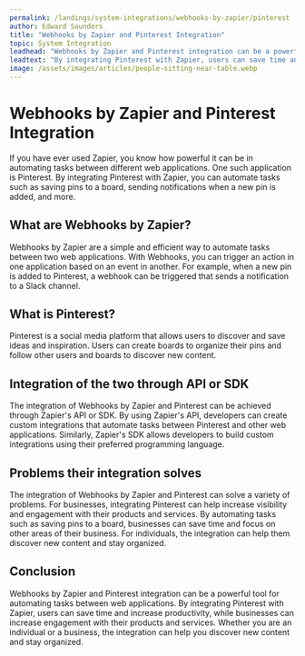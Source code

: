 ```yaml
---
permalink: /landings/system-integrations/webhooks-by-zapier/pinterest
author: Edward Saunders
title: "Webhooks by Zapier and Pinterest Integration"
topic: System Integration
leadhead: "Webhooks by Zapier and Pinterest integration can be a powerful tool for automating tasks between web applications"
leadtext: "By integrating Pinterest with Zapier, users can save time and increase productivity, while businesses can increase engagement with their products and services. Whether you are an individual or a business, the integration can help you discover new content and stay organized."
image: /assets/images/articles/people-sitting-near-table.webp
---
```

<div class="arttext">    <h1>Webhooks by Zapier and Pinterest Integration</h1>
    <p>If you have ever used Zapier, you know how powerful it can be in automating tasks between different web applications. One such application is Pinterest. By integrating Pinterest with Zapier, you can automate tasks such as saving pins to a board, sending notifications when a new pin is added, and more.</p>
    <h2>What are Webhooks by Zapier?</h2>
    <p>Webhooks by Zapier are a simple and efficient way to automate tasks between two web applications. With Webhooks, you can trigger an action in one application based on an event in another. For example, when a new pin is added to Pinterest, a webhook can be triggered that sends a notification to a Slack channel.</p>
    <h2>What is Pinterest?</h2>
    <p>Pinterest is a social media platform that allows users to discover and save ideas and inspiration. Users can create boards to organize their pins and follow other users and boards to discover new content.</p>
    <h2>Integration of the two through API or SDK</h2>
    <p>The integration of Webhooks by Zapier and Pinterest can be achieved through Zapier's API or SDK. By using Zapier's API, developers can create custom integrations that automate tasks between Pinterest and other web applications. Similarly, Zapier's SDK allows developers to build custom integrations using their preferred programming language.</p>
    <h2>Problems their integration solves</h2>
    <p>The integration of Webhooks by Zapier and Pinterest can solve a variety of problems. For businesses, integrating Pinterest can help increase visibility and engagement with their products and services. By automating tasks such as saving pins to a board, businesses can save time and focus on other areas of their business. For individuals, the integration can help them discover new content and stay organized.</p>
    <h2>Conclusion</h2>
    <p>Webhooks by Zapier and Pinterest integration can be a powerful tool for automating tasks between web applications. By integrating Pinterest with Zapier, users can save time and increase productivity, while businesses can increase engagement with their products and services. Whether you are an individual or a business, the integration can help you discover new content and stay organized.</p>
</div>